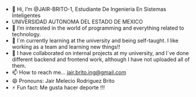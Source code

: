 - 👋 Hi, I’m @JAIR-BRITO-1, Estudiante De Ingenieria En Sistemas Inteligentes
- UNIVERSIDAD AUTONOMA DEL ESTADO DE MEXICO 
- 👀 I’m interested in the world of programming and everything related to technology.
- 🌱 I´m currently learning at the university and being self-taught. I like working as a team and learning new things!!
- 💞️ I have collaborated on internal projects at my university, and I´ve done different backend and frontend work, although I have not uploaded all of them.
- 📫 How to reach me... jair.brito.ing@gmail.com
- 😄 Pronouns: Jair Melecio Rodriguez Brito 
- ⚡ Fun fact: Me gusta hacer deporte !!! 

<!---
JAIR-BRITO-1/JAIR-BRITO-1 is a ✨ special ✨ repository because its `README.md` (this file) appears on your GitHub profile.
You can click the Preview link to take a look at your changes.
--->
